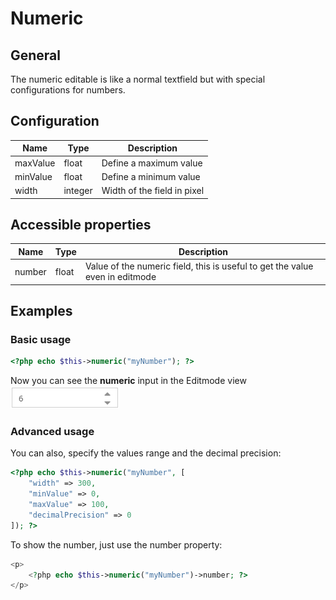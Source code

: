 # Numeric

## General
The numeric editable is like a normal textfield but with special configurations for numbers.

## Configuration

| Name     | Type    | Description                 |
|----------|---------|-----------------------------|
| maxValue | float   | Define a maximum value      |
| minValue | float   | Define a minimum value      |
| width    | integer | Width of the field in pixel |

## Accessible properties

| Name       | Type      | Description                                                                  |
|------------|-----------|------------------------------------------------------------------------------|
| number     | float     | Value of the numeric field, this is useful to get the value even in editmode |

## Examples

### Basic usage

```php
<?php echo $this->numeric("myNumber"); ?>
```

<div class="inline-imgs">

Now you can see the **numeric** input in the Editmode view ![Numeric input - editmode](../../img/editables_numeric_simple_editmode.png)

</div>

### Advanced usage

You can also, specify the values range and the decimal precision:

```php
<?php echo $this->numeric("myNumber", [
    "width" => 300,
    "minValue" => 0,
    "maxValue" => 100,
    "decimalPrecision" => 0
]); ?>
```

To show the number, just use the number property:

```php
<p>
    <?php echo $this->numeric("myNumber")->number; ?>
</p>
```